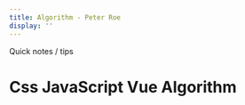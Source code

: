 ```yaml
---
title: Algorithm - Peter Roe
display: ''
---
```


<div class="prose m-auto mb-8 select-none">
  <div class="opacity-20 italic">Quick notes / tips</div>
  <h1 class="mb-0 ">
    <router-link to="/notes" class="opacity-20 hover:opacity-50 !border-none !font-400">Css </router-link>
    <router-link to="/javascript" class="opacity-20 hover:opacity-50 !border-none !font-400">JavaScript </router-link>
    <router-link to="/vue" class="opacity-20 hover:opacity-50 !border-none !font-400">Vue </router-link>
    Algorithm
  </h1>
</div>

<ClientOnly>
  <Plum/>
</ClientOnly>

<ListNotes type="algorithm"/>
